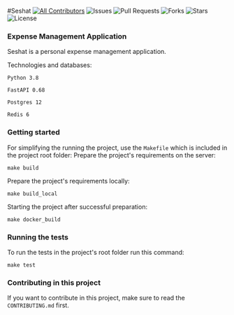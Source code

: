#Seshat
[![All Contributors](https://img.shields.io/github/contributors/sorkhemiri/seshat)](#contributors-)
![Issues](https://img.shields.io/github/issues/sorkhemiri/seshat)
![Pull Requests](https://img.shields.io/github/issues-pr/sorkhemiri/seshat?)
![Forks](https://img.shields.io/github/forks/sorkhemiri/seshat)
![Stars](https://img.shields.io/github/stars/sorkhemiri/seshat)
![License](https://img.shields.io/github/license/sorkhemiri/seshat)
### Expense Management Application
Seshat is a personal expense management application.

Technologies and databases:

`Python 3.8`

`FastAPI 0.68`

`Postgres 12`

`Redis 6`


### Getting started

For simplifying the running the project, use the `Makefile` which is included in the project root folder:
Prepare the project's requirements on the server:

`make build`

Prepare the project's requirements locally:

`make build_local`

Starting the project after successful preparation:

`make docker_build`

### Running the tests

To run the tests in the project's root folder run this command:

`make test`

### Contributing in this project

If you want to contribute in this project, make sure to read the `CONTRIBUTING.md` first.
